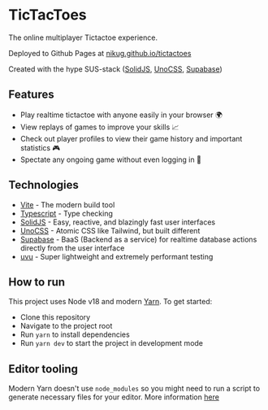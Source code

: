 # TicTacToes

The online multiplayer Tictactoe experience.

Deployed to Github Pages at [nikug.github.io/tictactoes](https://nikug.github.io/tictactoes)

Created with the hype SUS-stack ([SolidJS](https://solidjs.com), [UnoCSS](https://unocss.dev), [Supabase](https://supabase.com))

## Features

- Play realtime tictactoe with anyone easily in your browser 🌍
- View replays of games to improve your skills 📈
- Check out player profiles to view their game history and important statistics 🎮
- Spectate any ongoing game without even logging in 👀

## Technologies

- [Vite](https://vitejs.dev) - The modern build tool
- [Typescript](https://www.typescriptlang.org) - Type checking
- [SolidJS](https://solidjs.com) - Easy, reactive, and blazingly fast user interfaces
- [UnoCSS](https://unocss.dev) - Atomic CSS like Tailwind, but built different
- [Supabase](https://supabase.com) - BaaS (Backend as a service) for realtime database actions directly from the user interface
- [uvu](https://github.com/lukeed/uvu) - Super lightweight and extremely performant testing

## How to run

This project uses Node v18 and modern [Yarn](https://yarnpkg.com/). To get started:

- Clone this repository
- Navigate to the project root
- Run `yarn` to install dependencies
- Run `yarn dev` to start the project in development mode

## Editor tooling

Modern Yarn doesn't use `node_modules` so you might need to run a script to generate necessary files for your editor. More information [here](https://yarnpkg.com/getting-started/editor-sdks)

